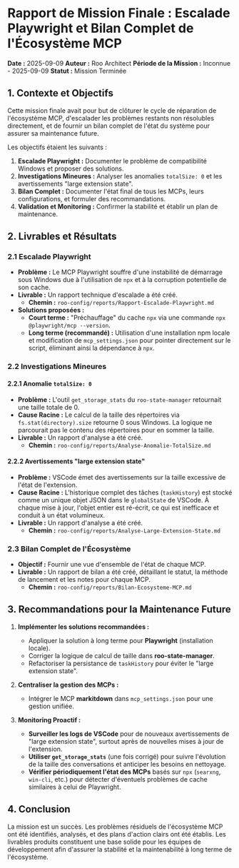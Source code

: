 # Rapport de Mission Finale : Escalade Playwright et Bilan Complet de l'Écosystème MCP

**Date :** 2025-09-09
**Auteur :** Roo Architect
**Période de la Mission :** Inconnue - 2025-09-09
**Statut :** Mission Terminée

## 1. Contexte et Objectifs

Cette mission finale avait pour but de clôturer le cycle de réparation de l'écosystème MCP, d'escalader les problèmes restants non résolubles directement, et de fournir un bilan complet de l'état du système pour assurer sa maintenance future.

Les objectifs étaient les suivants :
1.  **Escalade Playwright :** Documenter le problème de compatibilité Windows et proposer des solutions.
2.  **Investigations Mineures :** Analyser les anomalies `totalSize: 0` et les avertissements "large extension state".
3.  **Bilan Complet :** Documenter l'état final de tous les MCPs, leurs configurations, et formuler des recommandations.
4.  **Validation et Monitoring :** Confirmer la stabilité et établir un plan de maintenance.

## 2. Livrables et Résultats

### 2.1 Escalade Playwright

- **Problème :** Le MCP Playwright souffre d'une instabilité de démarrage sous Windows due à l'utilisation de `npx` et à la corruption potentielle de son cache.
- **Livrable :** Un rapport technique d'escalade a été créé.
  - **Chemin :** `roo-config/reports/Rapport-Escalade-Playwright.md`
- **Solutions proposées :**
  - **Court terme :** "Préchauffage" du cache `npx` via une commande `npx @playwright/mcp --version`.
  - **Long terme (recommandé) :** Utilisation d'une installation npm locale et modification de `mcp_settings.json` pour pointer directement sur le script, éliminant ainsi la dépendance à `npx`.

### 2.2 Investigations Mineures

#### 2.2.1 Anomalie `totalSize: 0`

- **Problème :** L'outil `get_storage_stats` du `roo-state-manager` retournait une taille totale de 0.
- **Cause Racine :** Le calcul de la taille des répertoires via `fs.stat(directory).size` retourne 0 sous Windows. La logique ne parcourait pas le contenu des répertoires pour en sommer la taille.
- **Livrable :** Un rapport d'analyse a été créé.
  - **Chemin :** `roo-config/reports/Analyse-Anomalie-TotalSize.md`

#### 2.2.2 Avertissements "large extension state"

- **Problème :** VSCode émet des avertissements sur la taille excessive de l'état de l'extension.
- **Cause Racine :** L'historique complet des tâches (`taskHistory`) est stocké comme un unique objet JSON dans le `globalState` de VSCode. À chaque mise à jour, l'objet entier est ré-écrit, ce qui est inefficace et conduit à un état volumineux.
- **Livrable :** Un rapport d'analyse a été créé.
  - **Chemin :** `roo-config/reports/Analyse-Large-Extension-State.md`

### 2.3 Bilan Complet de l'Écosystème

- **Objectif :** Fournir une vue d'ensemble de l'état de chaque MCP.
- **Livrable :** Un rapport de bilan a été créé, détaillant le statut, la méthode de lancement et les notes pour chaque MCP.
  - **Chemin :** `roo-config/reports/Bilan-Ecosysteme-MCP.md`

## 3. Recommandations pour la Maintenance Future

1.  **Implémenter les solutions recommandées :**
    -   Appliquer la solution à long terme pour **Playwright** (installation locale).
    -   Corriger la logique de calcul de taille dans **roo-state-manager**.
    -   Refactoriser la persistance de `taskHistory` pour éviter le "large extension state".

2.  **Centraliser la gestion des MCPs :**
    -   Intégrer le MCP **markitdown** dans `mcp_settings.json` pour une gestion unifiée.

3.  **Monitoring Proactif :**
    -   **Surveiller les logs de VSCode** pour de nouveaux avertissements de "large extension state", surtout après de nouvelles mises à jour de l'extension.
    -   **Utiliser `get_storage_stats`** (une fois corrigé) pour suivre l'évolution de la taille des conversations et anticiper les besoins en nettoyage.
    -   **Vérifier périodiquement l'état des MCPs** basés sur `npx` (`searxng`, `win-cli`, etc.) pour détecter d'éventuels problèmes de cache similaires à celui de Playwright.

## 4. Conclusion

La mission est un succès. Les problèmes résiduels de l'écosystème MCP ont été identifiés, analysés, et des plans d'action clairs ont été établis. Les livrables produits constituent une base solide pour les équipes de développement afin d'assurer la stabilité et la maintenabilité à long terme de l'écosystème.